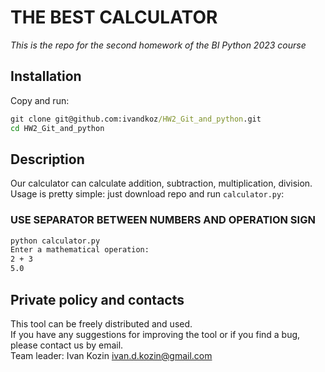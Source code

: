 # THE BEST CALCULATOR
*This is the repo for the second homework of the BI Python 2023 course*

## Installation
Copy and run:
```cmd
git clone git@github.com:ivandkoz/HW2_Git_and_python.git
cd HW2_Git_and_python
```

## Description
Our calculator can calculate addition, subtraction, multiplication,
division. Usage is pretty simple: just download repo and run `calculator.py`:
### USE SEPARATOR BETWEEN NUMBERS AND OPERATION SIGN
```cmd
python calculator.py
Enter a mathematical operation:
2 + 3
5.0
```
## Private policy and contacts
This tool can be freely distributed and used.
<br/>
If you have any suggestions for improving the tool or if you find a bug, please contact us by email.
<br/>
Team leader: Ivan Kozin ivan.d.kozin@gmail.com